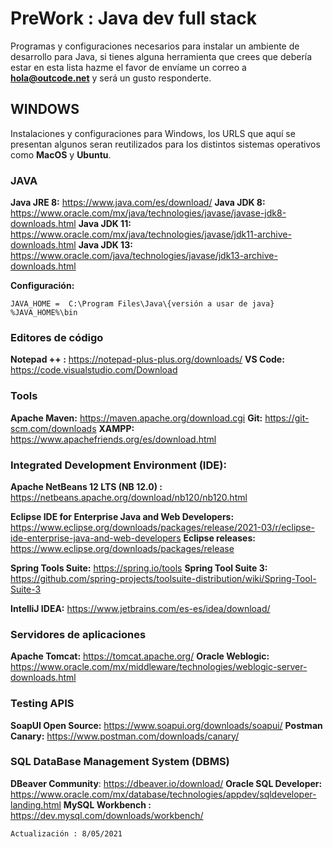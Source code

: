 # PreWork : Java dev full stack  

Programas y configuraciones necesarios para instalar un ambiente de desarrollo para Java, si tienes alguna herramienta que crees que debería estar en esta lista hazme el favor de envíame un correo a **hola@outcode.net** y será un gusto responderte.  


## WINDOWS

Instalaciones y configuraciones para Windows, los URLS que aquí se presentan algunos seran reutilizados para los distintos sistemas operativos como **MacOS** y **Ubuntu**.

### JAVA

**Java JRE 8:** https://www.java.com/es/download/
**Java JDK 8:** https://www.oracle.com/mx/java/technologies/javase/javase-jdk8-downloads.html
**Java JDK 11:** https://www.oracle.com/mx/java/technologies/javase/jdk11-archive-downloads.html
**Java JDK 13:** https://www.oracle.com/java/technologies/javase/jdk13-archive-downloads.html

**Configuración:**

    JAVA_HOME =  C:\Program Files\Java\{versión a usar de java}
    %JAVA_HOME%\bin


### Editores de código
**Notepad ++ :** https://notepad-plus-plus.org/downloads/
**VS Code:** https://code.visualstudio.com/Download

### Tools
**Apache Maven:** https://maven.apache.org/download.cgi
**Git:** https://git-scm.com/downloads
**XAMPP:** https://www.apachefriends.org/es/download.html


### Integrated Development Environment (IDE):

**Apache NetBeans 12 LTS (NB 12.0) :**
https://netbeans.apache.org/download/nb120/nb120.html

**Eclipse IDE for Enterprise Java and Web Developers:** 
https://www.eclipse.org/downloads/packages/release/2021-03/r/eclipse-ide-enterprise-java-and-web-developers
**Eclipse releases:** 
https://www.eclipse.org/downloads/packages/release

**Spring Tools Suite:** https://spring.io/tools 
**Spring Tool Suite 3:** https://github.com/spring-projects/toolsuite-distribution/wiki/Spring-Tool-Suite-3

**IntelliJ IDEA:** https://www.jetbrains.com/es-es/idea/download/

### Servidores de aplicaciones
**Apache Tomcat:** https://tomcat.apache.org/
**Oracle Weblogic:** https://www.oracle.com/mx/middleware/technologies/weblogic-server-downloads.html

### Testing APIS
**SoapUI Open Source:** https://www.soapui.org/downloads/soapui/
**Postman Canary:** https://www.postman.com/downloads/canary/

### SQL  DataBase Management System (DBMS)
**DBeaver Community**: https://dbeaver.io/download/
 **Oracle SQL Developer:** https://www.oracle.com/mx/database/technologies/appdev/sqldeveloper-landing.html
**MySQL Workbench :** https://dev.mysql.com/downloads/workbench/


    Actualización : 8/05/2021
